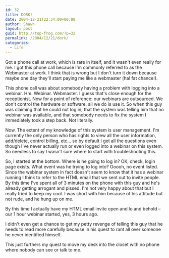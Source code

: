 ```yaml
---
id: 32
title: DORK!
date: 2004-12-21T22:34:00+00:00
author: Shawn
layout: post
guid: http://top-frog.com/?p=32
permalink: /2004/12/21/dork/
categories:
  - Life
---
```

Got a phone call at work, which is rare in itself, and it wasn't even really for me. I got this phone call because I'm commonly referred to as the Webmaster at work. I think that is wrong but I don't turn it down because maybe one day they'll start paying me like a webmaster (ha! fat chance!).

This phone call was about somebody having a problem with logging into a webinar. Hm. Webinar. Webmaster. I guess that's close enough for the receptionist. Now for a point of reference: our webinars are outsourced. We don't control the hardware or software, all we do is use it. So when this guy was claiming that he could not log in, that the system was telling him that no webinar was available, and that somebody needs to fix the system I immediately took a step back. Not literally.



Now. The extent of my knowledge of this system is user management. I'm currently the only person who has rights to view all the user information, add/delete, control billing, etc… so by default I get all the questions even though I've never actually run or even logged into a webinar on this system. So needless to say I wasn't sure where to start with troubleshooting this.

So, I started at the bottom. Where is he going to log in? OK, check, login page exists. What event was he trying to log into? Ooooh, no event listed. Since the webinar system in fact doesn't seem to know that it has a webinar running I think to refer to the HTML email that we sent out to invite people. By this time I've spent all of 3 minutes on the phone with this guy and he's already getting arrogant and pissed. I'm not very happy about that but I really tried to keep my cool. I was short with him because of his attitude but not rude, and he hung up on me. 

By this time I actually have my HTML email invite open and lo and behold – our 1 hour webinar started, yes, 3 hours ago.

I didn't even get a chance to get my petty revenge of telling this guy that he needs to read more carefully because in his quest to rant all over someone he never identified himself.

This just furthers my quest to move my desk into the closet with no phone where nobody can see or talk to me.
